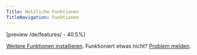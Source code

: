 ```yaml
---
Title: Nützliche Funktionen
TitleNavigation: Funktionen
---
```

[preview /de/features/ - 40.5%]

[Weitere Funktionen installieren](/de/help/extensions-features). Funktioniert etwas nicht? [Problem melden](/de/help/).
